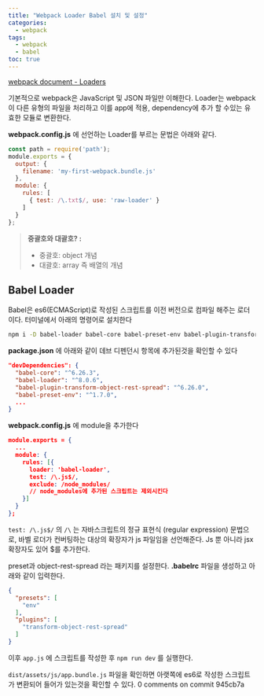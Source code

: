 ```yaml
---
title: "Webpack Loader Babel 설치 및 설정"
categories:
  - webpack
tags:
  - webpack
  - babel
toc: true
---
```


[webpack document - Loaders](https://webpack.js.org/concepts/#loaders)

기본적으로 webpack은 JavaScript 및 JSON 파일만 이해한다. Loader는 webpack이 다른 유형의 파일을 처리하고 이를 app에 적용, dependency에 추가 할 수있는 유효한 모듈로 변환한다.

**webpack.config.js** 에 선언하는 Loader를 부르는 문법은 아래와 같다.

```js
const path = require('path');
module.exports = {
  output: {
    filename: 'my-first-webpack.bundle.js'
  },
  module: {
    rules: [
      { test: /\.txt$/, use: 'raw-loader' }
    ]
  }
};
```

>  **중괄호와 대괄호? :**
>
> * 중괄호: object 개념
> * 대괄호: array 즉 배열의 개념


## Babel Loader

Babel은 es6(ECMAScript)로 작성된 스크립트를 이전 버전으로 컴파일 해주는 로더이다. 터미널에서 아래의 명령어로 설치한다

```bash
npm i -D babel-loader babel-core babel-preset-env babel-plugin-transform-object-rest-spread
```

**package.json** 에 아래와 같이 데브 디펜던시 항목에 추가된것을 확인할 수 있다

```json
"devDependencies": {
  "babel-core": "^6.26.3",
  "babel-loader": "^8.0.6",
  "babel-plugin-transform-object-rest-spread": "^6.26.0",
  "babel-preset-env": "^1.7.0",
  ...
}
```

**webpack.config.js** 에 module을 추가한다

```json
module.exports = {
  ...
  module: {
    rules: [{
      loader: 'babel-loader',
      test: /\.js$/,
      exclude: /node_modules/
      // node_modules에 추가된 스크립트는 제외시킨다
    }]
  }
};
```

`test: /\.js$/` 의 `/\` 는 자바스크립트의 정규 표현식 (regular expression) 문법으로,  바벨 로더가 컨버팅하는 대상의 확장자가 js 파일임을 선언해준다. Js 뿐 아니라 jsx 확장자도 있어 $를 추가한다.

preset과 object-rest-spread 라는 패키지를 설정한다. **.babelrc**  파일을 생성하고 아래와 같이 입력한다.

```json
{
  "presets": [
    "env"
  ],
  "plugins": [
    "transform-object-rest-spread"
  ]
}
```

이후 `app.js` 에 스크립트를 작성한 후 `npm run dev` 를 실행한다.

`dist/assets/js/app.bundle.js` 파일을 확인하면 아랫쪽에 es6로 작성한 스크립트가 변환되어 들어가 있는것을 확인할 수 있다.
0 comments on commit 945cb7a